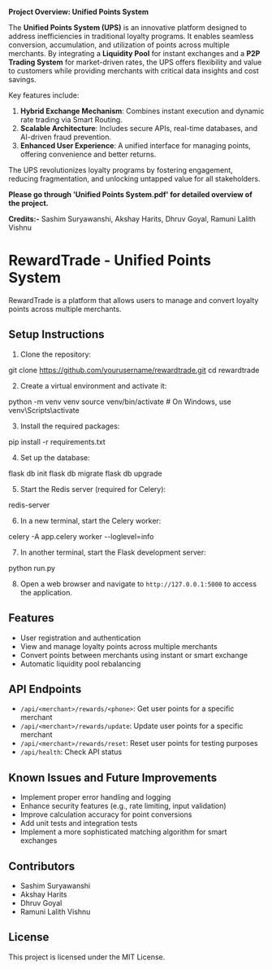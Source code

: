 

**Project Overview: Unified Points System**

The **Unified Points System (UPS)** is an innovative platform designed to address inefficiencies in traditional loyalty programs. It enables seamless conversion, accumulation, and utilization of points across multiple merchants. By integrating a **Liquidity Pool** for instant exchanges and a **P2P Trading System** for market-driven rates, the UPS offers flexibility and value to customers while providing merchants with critical data insights and cost savings. 

Key features include:  
1. **Hybrid Exchange Mechanism**: Combines instant execution and dynamic rate trading via Smart Routing.  
2. **Scalable Architecture**: Includes secure APIs, real-time databases, and AI-driven fraud prevention.  
3. **Enhanced User Experience**: A unified interface for managing points, offering convenience and better returns.  

The UPS revolutionizes loyalty programs by fostering engagement, reducing fragmentation, and unlocking untapped value for all stakeholders.

**Please go through 'Unified Points System.pdf' for detailed overview of the project.**

**Credits:-**
Sashim Suryawanshi,
Akshay Harits,
Dhruv Goyal,
Ramuni Lalith Vishnu

# RewardTrade - Unified Points System

RewardTrade is a platform that allows users to manage and convert loyalty points across multiple merchants.

## Setup Instructions

1. Clone the repository:

git clone https://github.com/yourusername/rewardtrade.git
cd rewardtrade


2. Create a virtual environment and activate it:

python -m venv venv
source venv/bin/activate # On Windows, use venv\Scripts\activate


3. Install the required packages:

pip install -r requirements.txt


4. Set up the database:

 flask db init
 flask db migrate
 flask db upgrade


5. Start the Redis server (required for Celery):

  redis-server


6. In a new terminal, start the Celery worker:

celery -A app.celery worker --loglevel=info


7. In another terminal, start the Flask development server:

python run.py


8. Open a web browser and navigate to `http://127.0.0.1:5000` to access the application.

## Features

- User registration and authentication
- View and manage loyalty points across multiple merchants
- Convert points between merchants using instant or smart exchange
- Automatic liquidity pool rebalancing

## API Endpoints

- `/api/<merchant>/rewards/<phone>`: Get user points for a specific merchant
- `/api/<merchant>/rewards/update`: Update user points for a specific merchant
- `/api/<merchant>/rewards/reset`: Reset user points for testing purposes
- `/api/health`: Check API status

## Known Issues and Future Improvements

- Implement proper error handling and logging
- Enhance security features (e.g., rate limiting, input validation)
- Improve calculation accuracy for point conversions
- Add unit tests and integration tests
- Implement a more sophisticated matching algorithm for smart exchanges

## Contributors

- Sashim Suryawanshi
- Akshay Harits
- Dhruv Goyal
- Ramuni Lalith Vishnu

## License

This project is licensed under the MIT License.
